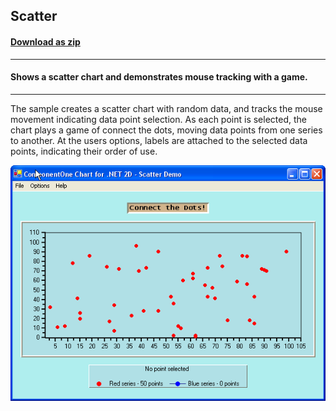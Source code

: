 ## Scatter
#### [Download as zip](https://grapecity.github.io/DownGit/#/home?url=https://github.com/GrapeCity/ComponentOne-WinForms-Samples/tree/master/NetFramework\Charts\VB\Scatter)
____
#### Shows a scatter chart and demonstrates mouse tracking with a game.
____
The sample creates a scatter chart with random data, and tracks the mouse movement indicating data point selection.
As each point is selected, the chart plays a game of connect the dots, moving data points from one series to another.
At the users options, labels are attached to the selected data points, indicating their order of use.

![screenshot](screenshot.png)
